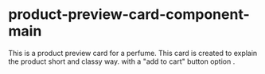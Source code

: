 # product-preview-card-component-main
This is a product preview card for a perfume.
This card is created to explain the product short and classy way.
with a "add to cart" button option .
